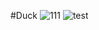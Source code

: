 #Duck
![111](https://github.com/masery09143521/MIS-1/blob/master/Duck/111.JPG)
![test](https://github.com/masery09143521/MIS-1/blob/master/Duck/test.JPG)
